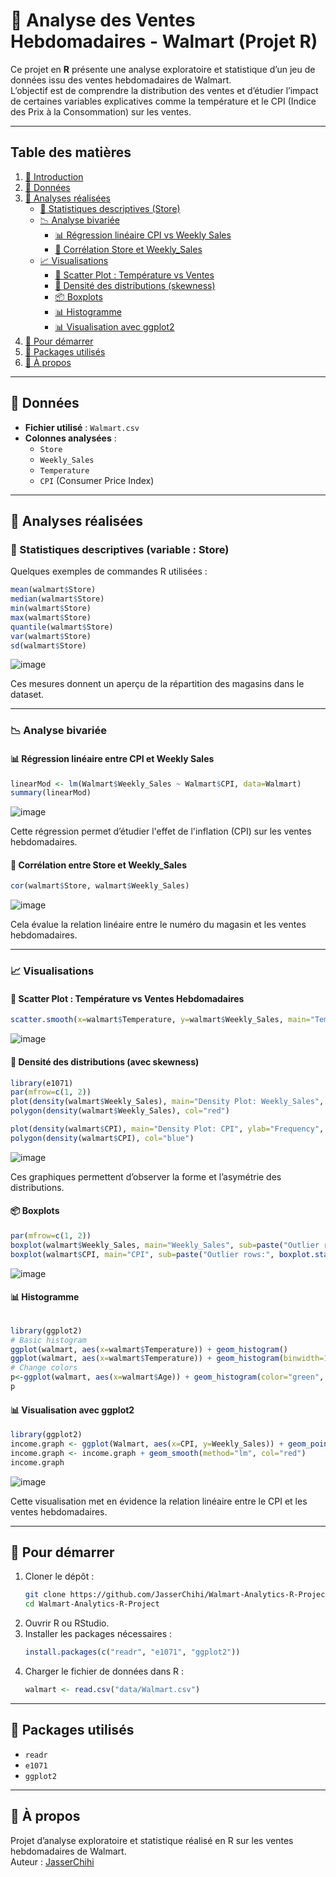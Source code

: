 # 🛒 Analyse des Ventes Hebdomadaires - Walmart (Projet R)

Ce projet en **R** présente une analyse exploratoire et statistique d’un jeu de données issu des ventes hebdomadaires de Walmart.  
L’objectif est de comprendre la distribution des ventes et d’étudier l’impact de certaines variables explicatives comme la température et le CPI (Indice des Prix à la Consommation) sur les ventes.

---

## Table des matières

1. [🛒 Introduction](#-analyse-des-ventes-hebdomadaires---walmart-projet-r)
2. [📁 Données](#-données)
3. [🧪 Analyses réalisées](#-analyses-réalisées)
    - [🔢 Statistiques descriptives (Store)](#-statistiques-descriptives-variable--store)
    - [📉 Analyse bivariée](#-analyse-bivariée)
        - [📊 Régression linéaire CPI vs Weekly Sales](#-régression-linéaire-entre-cpi-et-weekly-sales)
        - [🔄 Corrélation Store et Weekly_Sales](#-corrélation-entre-store-et-weekly_sales)
    - [📈 Visualisations](#-visualisations)
        - [📌 Scatter Plot : Température vs Ventes](#-scatter-plot--température-vs-ventes-hebdomadaires)
        - [🌈 Densité des distributions (skewness)](#-densité-des-distributions-avec-skewness)
        - [📦 Boxplots](#-boxplots)
        - [📊 Histogramme](#-histogramme)
        - [📊 Visualisation avec ggplot2](#-visualisation-avec-ggplot2)
4. [🚀 Pour démarrer](#-pour-démarrer)
5. [🔧 Packages utilisés](#-packages-utilisés)
6. [📄 À propos](#-à-propos)

---

## 📁 Données

- **Fichier utilisé** : `Walmart.csv`
- **Colonnes analysées** :
  - `Store`
  - `Weekly_Sales`
  - `Temperature`
  - `CPI` (Consumer Price Index)

---

## 🧪 Analyses réalisées

### 🔢 Statistiques descriptives (variable : Store)

Quelques exemples de commandes R utilisées :
```r
mean(walmart$Store)
median(walmart$Store)
min(walmart$Store)
max(walmart$Store)
quantile(walmart$Store)
var(walmart$Store)
sd(walmart$Store)
```

![image](https://github.com/user-attachments/assets/2ce77025-f166-4971-9243-73833b06b8ce)

Ces mesures donnent un aperçu de la répartition des magasins dans le dataset.

---

### 📉 Analyse bivariée

#### 📊 Régression linéaire entre CPI et Weekly Sales
```r
linearMod <- lm(Walmart$Weekly_Sales ~ Walmart$CPI, data=Walmart)
summary(linearMod)
```
![image](https://github.com/user-attachments/assets/220c19bb-dd6b-458c-8d4c-5a96af79bc34)

Cette régression permet d’étudier l'effet de l'inflation (CPI) sur les ventes hebdomadaires.

#### 🔄 Corrélation entre Store et Weekly_Sales
```r
cor(walmart$Store, walmart$Weekly_Sales)
```
![image](https://github.com/user-attachments/assets/951d51db-c0ba-4d6b-91df-b2439707a854)

Cela évalue la relation linéaire entre le numéro du magasin et les ventes hebdomadaires.

---

### 📈 Visualisations

#### 📌 Scatter Plot : Température vs Ventes Hebdomadaires
```r
scatter.smooth(x=walmart$Temperature, y=walmart$Weekly_Sales, main="Temperature vs Weekly Sales")
```

![image](https://github.com/user-attachments/assets/79236898-96b5-4c5e-8c45-7868c1ff94df)


#### 🌈 Densité des distributions (avec skewness)
```r
library(e1071)
par(mfrow=c(1, 2))
plot(density(walmart$Weekly_Sales), main="Density Plot: Weekly_Sales", ylab="Frequency", sub=paste("Skewness:", round(e1071::skewness(walmart$Weekly_Sales), 2)))
polygon(density(walmart$Weekly_Sales), col="red")

plot(density(walmart$CPI), main="Density Plot: CPI", ylab="Frequency", sub=paste("Skewness:", round(e1071::skewness(walmart$CPI), 2)))
polygon(density(walmart$CPI), col="blue")
```
![image](https://github.com/user-attachments/assets/b946dd2d-6392-4dc6-a9a7-70251cf75003)

Ces graphiques permettent d’observer la forme et l’asymétrie des distributions.

#### 📦 Boxplots
```r
par(mfrow=c(1, 2))
boxplot(walmart$Weekly_Sales, main="Weekly_Sales", sub=paste("Outlier rows:", boxplot.stats(walmart$Weekly_Sales)$out))
boxplot(walmart$CPI, main="CPI", sub=paste("Outlier rows:", boxplot.stats(walmart$CPI)$out))
```
![image](https://github.com/user-attachments/assets/2dc1ffd4-92d4-47a8-ae9b-d808154516c7)


#### 📊 Histogramme
```r

library(ggplot2)
# Basic histogram
ggplot(walmart, aes(x=walmart$Temperature)) + geom_histogram()
ggplot(walmart, aes(x=walmart$Temperature)) + geom_histogram(binwidth=1)
# Change colors
p<-ggplot(walmart, aes(x=walmart$Age)) + geom_histogram(color="green", fill="pink")
р
```

#### 📊 Visualisation avec ggplot2
```r
library(ggplot2)
income.graph <- ggplot(Walmart, aes(x=CPI, y=Weekly_Sales)) + geom_point()
income.graph <- income.graph + geom_smooth(method="lm", col="red")
income.graph
```
![image](https://github.com/user-attachments/assets/7d53bf26-ba34-4554-9e2c-c3c7c93cf96c)

Cette visualisation met en évidence la relation linéaire entre le CPI et les ventes hebdomadaires.

---

## 🚀 Pour démarrer

1. Cloner le dépôt :
   ```bash
   git clone https://github.com/JasserChihi/Walmart-Analytics-R-Project.git
   cd Walmart-Analytics-R-Project
   ```
2. Ouvrir R ou RStudio.
3. Installer les packages nécessaires :
   ```r
   install.packages(c("readr", "e1071", "ggplot2"))
   ```
4. Charger le fichier de données dans R :
   ```r
   walmart <- read.csv("data/Walmart.csv")
   ```

---

## 🔧 Packages utilisés

- `readr`
- `e1071`
- `ggplot2`

---

## 📄 À propos

Projet d’analyse exploratoire et statistique réalisé en R sur les ventes hebdomadaires de Walmart.  
Auteur : [JasserChihi](https://github.com/JasserChihi)
